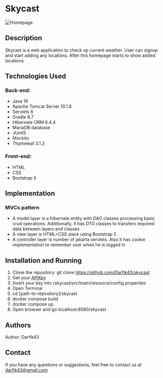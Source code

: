 # Skycast

![Homepage](https://github.com/Darfik43/skycast/img/homepage.jpg)

## Description

Skycast is a web application to check up current weather. User can signup and start adding any locations.
After this homepage starts to show added locations

## Technologies Used

### Back-end:
- Java 19
- Apache Tomcat Server 10.1.8
- Servlets 6
- Gradle 8.7
- Hibernate ORM 6.4.4
- MariaDB database
- JUnit5
- Mockito
- Thymeleaf 3.1.2

### Front-end:
- HTML
- CSS
- Bootstrap 5

## Implementation

### MVCs pattern
- A model layer is a hibernate entity with DAO classes processing basic crud operations.
Additionally, it has DTO classes to transfers required data between layers and classes 
- A view layer is HTML+CSS stack using Bootstrap 5
- A controller layer is number of jakarta servlets. Also it has cookie implementation to
remember user when he is logged in

## Installation and Running

1. Clone the repository: git clone https://github.com/Darfik43/skycast
2. Get your [APIKey](https://openweathermap.org/)
3. Insert your key into /skycast/src/main/resource/config.properties
4. Open Terminal
5. cd [path-to-repository]/skycast
6. docker compose build
7. docker compose up
8. Open browser and go localhost:8080/skycast



## Authors

Author: Darfik43

## Contact

If you have any questions or suggestions, feel free to contact us at darfik43@gmail.com
